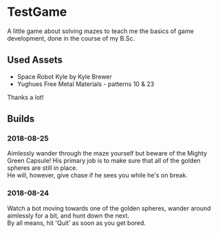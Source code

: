 # TestGame
A little game about solving mazes to teach me the basics of game development, done in the course of my B.Sc. 

## Used Assets

- Space Robot Kyle by Kyle Brewer
- Yughues Free Metal Materials - patterns 10 & 23

Thanks a lot!

## Builds

### 2018-08-25

Aimlessly wander through the maze yourself but beware of the Mighty Green Capsule! His primary job is to make sure that all of the golden spheres are still in place.  
He will, however, give chase if he sees you while he's on break.

### 2018-08-24

Watch a bot moving towards one of the golden spheres, wander around aimlessly for a bit, and hunt down the next.  
By all means, hit 'Quit' as soon as you get bored.
